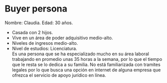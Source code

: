 # Buyer persona
Nombre: Claudia.
Edad: 30 años.
- Casada con 2 hijos.
- Vive en un área de poder adquisitivo medio-alto.
- Niveles de ingresos medio-alto.
- Nivel de estudios: Licenciatura.<br />
Es una persona que se ha especializado mucho en su área laboral trabajando en promedio unas 35 horas a la semana, por lo que el tiempo que le resta se lo dedica a su familia. No está familiarizada con tramites legales por lo que busca una opción en internet de alguna empresa que ofrezca el servicio de apoyo jurídico en línea.
